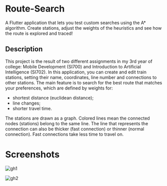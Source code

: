 # Route-Search
A Flutter application that lets you test custom searches using the A* algorithm. Create stations, adjust the weights of the heuristics and see how the route is explored and traced!

## Description
This project is the result of two different assignments in my 3rd year of college: Mobile Development (SI700) and Introduction to Artificial Intelligence (SI702). In this application, you can create and edit train stations, setting their name, coordinates, line number and connections to other stations. The main feature is to search for the best route that matches your preferences, which are defined by weights for:
- shortest distance (euclidean distance);
- line changes;
- shorter travel time.

The stations are drawn as a graph. Colored lines mean the connected nodes (stations) belong to the same line. The line that represents the connection can also be thicker (fast connection) or thinner (normal connection). Fast connections take less time to travel on.

# Screenshots
![gh1](https://github.com/SantanaCosta/Route-Search/assets/106698124/1e5f66a4-7733-4d83-ad27-9aba10c29b33)

![gh2](https://github.com/SantanaCosta/Route-Search/assets/106698124/d455daa3-67aa-4ce3-b041-79aa08742f50)
